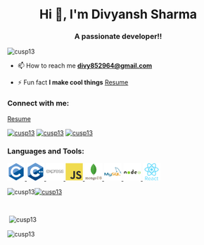 <h1 align="center">Hi 👋, I'm Divyansh Sharma</h1>
<h3 align="center">A passionate developer!!</h3>
<p align="left"> <img src="https://komarev.com/ghpvc/?username=cusp13&label=Profile%20views&color=0e75b6&style=flat" alt="cusp13" /> </p>

- 📫 How to reach me **divy852964@gmail.com**

- ⚡ Fun fact **I make cool things**
<a href="https://shorturl.at/AKNR9">Resume</a>
<h3 align="left">Connect with me:</h3> 
<a href="https://shorturl.at/AKNR9">Resume</a>
<p align="left">
<a href="https://codeforces.com/profile/cusp13" target="blank"><img align="center" src="https://raw.githubusercontent.com/rahuldkjain/github-profile-readme-generator/master/src/images/icons/Social/codeforces.svg" alt="cusp13" height="30" width="40" /></a>
<a href="https://www.leetcode.com/cusp13" target="blank"><img align="center" src="https://raw.githubusercontent.com/rahuldkjain/github-profile-readme-generator/master/src/images/icons/Social/leet-code.svg" alt="cusp13" height="30" width="40" /></a>
<a href="https://auth.geeksforgeeks.org/user/cusp13" target="blank"><img align="center" src="https://raw.githubusercontent.com/rahuldkjain/github-profile-readme-generator/master/src/images/icons/Social/geeks-for-geeks.svg" alt="cusp13" height="30" width="40" /></a>
</p>

<h3 align="left">Languages and Tools:</h3>
<p align="left"> <a href="https://www.cprogramming.com/" target="_blank" rel="noreferrer"> <img src="https://raw.githubusercontent.com/devicons/devicon/master/icons/c/c-original.svg" alt="c" width="40" height="40"/> </a> <a href="https://www.w3schools.com/cpp/" target="_blank" rel="noreferrer"> <img src="https://raw.githubusercontent.com/devicons/devicon/master/icons/cplusplus/cplusplus-original.svg" alt="cplusplus" width="40" height="40"/> </a> <a href="https://expressjs.com" target="_blank" rel="noreferrer"> <img src="https://raw.githubusercontent.com/devicons/devicon/master/icons/express/express-original-wordmark.svg" alt="express" width="40" height="40"/> </a> <a href="https://developer.mozilla.org/en-US/docs/Web/JavaScript" target="_blank" rel="noreferrer"> <img src="https://raw.githubusercontent.com/devicons/devicon/master/icons/javascript/javascript-original.svg" alt="javascript" width="40" height="40"/> </a> <a href="https://www.mongodb.com/" target="_blank" rel="noreferrer"> <img src="https://raw.githubusercontent.com/devicons/devicon/master/icons/mongodb/mongodb-original-wordmark.svg" alt="mongodb" width="40" height="40"/> </a> <a href="https://www.mysql.com/" target="_blank" rel="noreferrer"> <img src="https://raw.githubusercontent.com/devicons/devicon/master/icons/mysql/mysql-original-wordmark.svg" alt="mysql" width="40" height="40"/> </a> <a href="https://nodejs.org" target="_blank" rel="noreferrer"> <img src="https://raw.githubusercontent.com/devicons/devicon/master/icons/nodejs/nodejs-original-wordmark.svg" alt="nodejs" width="40" height="40"/> </a> <a href="https://reactjs.org/" target="_blank" rel="noreferrer"> <img src="https://raw.githubusercontent.com/devicons/devicon/master/icons/react/react-original-wordmark.svg" alt="react" width="40" height="40"/> </a> </p>
<p><img align="left" src="https://github-readme-stats.vercel.app/api/top-langs?username=cusp13&show_icons=true&locale=en&layout=compact" alt="cusp13" /></p>
<p align="left"> <a href="https://github.com/ryo-ma/github-profile-trophy"><img src="https://github-profile-trophy.vercel.app/?username=cusp13" alt="cusp13" /></a> </p>

<p align="left"> <a href="https://twitter.com/" target="blank"><img src="https://img.shields.io/twitter/follow/?logo=twitter&style=for-the-badge" alt="" /></a> </p>
<p>&nbsp;<img align="center" src="https://github-readme-stats.vercel.app/api?username=cusp13&show_icons=true&locale=en" alt="cusp13" /></p>

<p><img align="center" src="https://github-readme-streak-stats.herokuapp.com/?user=cusp13&" alt="cusp13" /></p>
